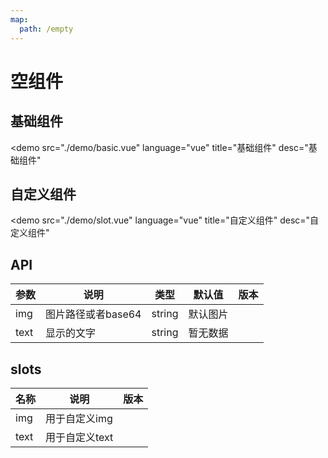 ```yaml
---
map:
  path: /empty
---
```


# 空组件

## 基础组件

<demo src="./demo/basic.vue"
  language="vue"
  title="基础组件"
  desc="基础组件"
  >
</demo>

## 自定义组件

<demo src="./demo/slot.vue"
  language="vue"
  title="自定义组件"
  desc="自定义组件"
  >
</demo>

## API

| 参数 | 说明 | 类型 | 默认值 | 版本 |
| --- | --- | --- | --- | --- |
| img | 图片路径或者base64 | string | 默认图片 |  |
| text | 显示的文字 | string | 暂无数据 |  |

## slots

| 名称              | 说明             |  版本  |
| ----------------- | ---------------- | -- |
| img        | 用于自定义img |  |
| text           | 用于自定义text |  |

